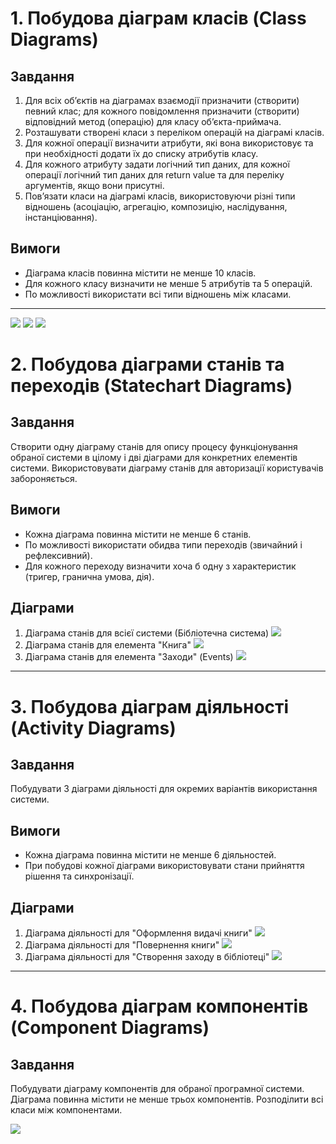 # 1. Побудова діаграм класів (Class Diagrams)

## Завдання
1. Для всіх об’єктів на діаграмах взаємодії призначити (створити) певний клас; для кожного повідомлення призначити (створити) відповідний метод (операцію) для класу об’єкта-приймача.
2. Розташувати створені класи з переліком операцій на діаграмі класів.
3. Для кожної операції визначити атрибути, які вона використовує та при необхідності додати їх до списку атрибутів класу.
4. Для кожного атрибуту задати логічний тип даних, для кожної операції логічний тип даних для return value та для переліку аргументів, якщо вони присутні.
5. Пов’язати класи на діаграмі класів, використовуючи різні типи відношень (асоціацію, агрегацію, композицію, наслідування, інстанціювання).

## Вимоги
- Діаграма класів повинна містити не менше 10 класів.
- Для кожного класу визначити не менше 5 атрибутів та 5 операцій.
- По можливості використати всі типи відношень між класами.

---

![](images/classDiagram1.png)
![](images/classDiagram2.png)
![](images/classDiagram3.png)

# 2. Побудова діаграми станів та переходів (Statechart Diagrams)

## Завдання
Створити одну діаграму станів для опису процесу функціонування обраної системи в цілому і дві діаграми для конкретних елементів системи. Використовувати діаграму станів для авторизації користувачів забороняється.

## Вимоги
- Кожна діаграма повинна містити не менше 6 станів.
- По можливості використати обидва типи переходів (звичайний і рефлексивний).
- Для кожного переходу визначити хоча б одну з характеристик (тригер, гранична умова, дія).

## Діаграми
1. Діаграма станів для всієї системи (Бібліотечна система)
![](images/stateDiagram1.png)
2. Діаграма станів для елемента "Книга"
![](images/stateDiagram2.png)
3. Діаграма станів для елемента "Заходи" (Events)
![](images/stateDiagram3.png)

---

# 3. Побудова діаграм діяльності (Activity Diagrams)

## Завдання
Побудувати 3 діаграми діяльності для окремих варіантів використання системи.

## Вимоги
- Кожна діаграма повинна містити не менше 6 діяльностей.
- При побудові кожної діаграми використовувати стани прийняття рішення та синхронізації.

## Діаграми
1. Діаграма діяльності для "Оформлення видачі книги"
![](images/activityDiagram1.png)
2. Діаграма діяльності для "Повернення книги"
![](images/activityDiagram2.png)
3. Діаграма діяльності для "Створення заходу в бібліотеці"
![](images/activityDiagram3.png)

---

# 4. Побудова діаграм компонентів (Component Diagrams)

## Завдання
Побудувати діаграму компонентів для обраної програмної системи. Діаграма повинна містити не менше трьох компонентів. Розподілити всі класи між компонентами.

![](images/componentDiagram.png)
